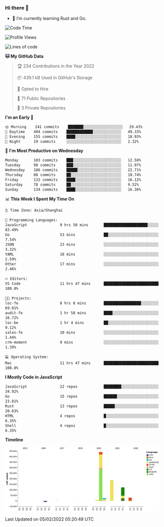 ### Hi there 👋

- 🌱 I’m currently learning Rust and Go.

<!--START_SECTION:waka-->
![Code Time](http://img.shields.io/badge/Code%20Time-191%20hrs%2040%20mins-blue)

![Profile Views](http://img.shields.io/badge/Profile%20Views-1-blue)

![Lines of code](https://img.shields.io/badge/From%20Hello%20World%20I%27ve%20Written-808%20Thousand%20lines%20of%20code-blue)

**🐱 My GitHub Data** 

> 🏆 234 Contributions in the Year 2022
 > 
> 📦 439.1 kB Used in GitHub's Storage 
 > 
> 💼 Opted to Hire
 > 
> 📜 71 Public Repositories 
 > 
> 🔑 3 Private Repositories  
 > 
**I'm an Early 🐤** 

```text
🌞 Morning    241 commits    ███████░░░░░░░░░░░░░░░░░░   29.43% 
🌆 Daytime    404 commits    ████████████░░░░░░░░░░░░░   49.33% 
🌃 Evening    155 commits    ████░░░░░░░░░░░░░░░░░░░░░   18.93% 
🌙 Night      19 commits     ░░░░░░░░░░░░░░░░░░░░░░░░░   2.32%

```
📅 **I'm Most Productive on Wednesday** 

```text
Monday       103 commits    ███░░░░░░░░░░░░░░░░░░░░░░   12.58% 
Tuesday      98 commits     ███░░░░░░░░░░░░░░░░░░░░░░   11.97% 
Wednesday    186 commits    █████░░░░░░░░░░░░░░░░░░░░   22.71% 
Thursday     88 commits     ██░░░░░░░░░░░░░░░░░░░░░░░   10.74% 
Friday       132 commits    ████░░░░░░░░░░░░░░░░░░░░░   16.12% 
Saturday     78 commits     ██░░░░░░░░░░░░░░░░░░░░░░░   9.52% 
Sunday       134 commits    ████░░░░░░░░░░░░░░░░░░░░░   16.36%

```


📊 **This Week I Spent My Time On** 

```text
⌚︎ Time Zone: Asia/Shanghai

💬 Programming Languages: 
JavaScript               9 hrs 50 mins       ████████████████████░░░░░   83.49% 
Go                       53 mins             ██░░░░░░░░░░░░░░░░░░░░░░░   7.54% 
JSON                     23 mins             ░░░░░░░░░░░░░░░░░░░░░░░░░   3.32% 
YAML                     18 mins             ░░░░░░░░░░░░░░░░░░░░░░░░░   2.59% 
Other                    17 mins             ░░░░░░░░░░░░░░░░░░░░░░░░░   2.46%

🔥 Editors: 
VS Code                  11 hrs 47 mins      █████████████████████████   100.0%

🐱‍💻 Projects: 
loc-fe                   8 hrs 8 mins        █████████████████░░░░░░░░   69.01% 
audit-fe                 1 hr 58 mins        ████░░░░░░░░░░░░░░░░░░░░░   16.72% 
loc-be                   1 hr 4 mins         ██░░░░░░░░░░░░░░░░░░░░░░░   9.12% 
sales-fe                 10 mins             ░░░░░░░░░░░░░░░░░░░░░░░░░   1.44% 
crm-moment               9 mins              ░░░░░░░░░░░░░░░░░░░░░░░░░   1.39%

💻 Operating System: 
Mac                      11 hrs 47 mins      █████████████████████████   100.0%

```

**I Mostly Code in JavaScript** 

```text
JavaScript               22 repos            ████████░░░░░░░░░░░░░░░░░   34.92% 
Go                       15 repos            ██████░░░░░░░░░░░░░░░░░░░   23.81% 
Rust                     13 repos            █████░░░░░░░░░░░░░░░░░░░░   20.63% 
HTML                     4 repos             █░░░░░░░░░░░░░░░░░░░░░░░░   6.35% 
Shell                    4 repos             █░░░░░░░░░░░░░░░░░░░░░░░░   6.35%

```


**Timeline**

![Chart not found](https://raw.githubusercontent.com/elton/elton/main/charts/bar_graph.png) 


 Last Updated on 05/02/2022 05:20:48 UTC
<!--END_SECTION:waka-->

<!--
**elton/elton** is a ✨ _special_ ✨ repository because its `README.md` (this file) appears on your GitHub profile.

Here are some ideas to get you started:

- 🔭 I’m currently working on ...
- 🌱 I’m currently learning ...
- 👯 I’m looking to collaborate on ...
- 🤔 I’m looking for help with ...
- 💬 Ask me about ...
- 📫 How to reach me: ...
- 😄 Pronouns: ...
- ⚡ Fun fact: ...
-->
